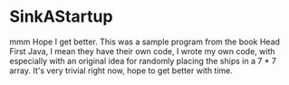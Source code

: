 # SinkAStartup
mmm Hope I get better.
This was a sample program from the book Head First Java, I mean they have their own code, I wrote my 
own code, with especially with an original idea for randomly placing the ships in a 7 * 7 array.
It's very trivial right now, hope to get better with time.

